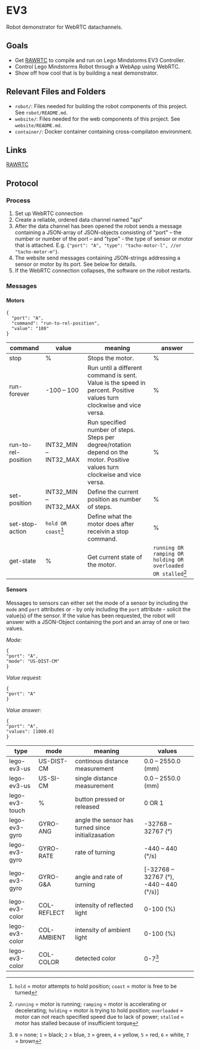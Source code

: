 # EV3 #

Robot demonstrator for WebRTC datachannels.

## Goals ##

  * Get [RAWRTC](https://github.com/rawrtc/rawrtc) to compile and run on Lego Mindstorms EV3 Controller.
  * Control Lego Mindstorms Robot through a WebApp using WebRTC.
  * Show off how cool that is by building a neat demonstrator.
  
## Relevant Files and Folders

- `robot/`: Files needed for building the robot components of this project. See `robot/README.md`.
- `website/`: Files needed for the web components of this project. See `website/README.md`.
- `container/`: Docker container containing cross-compilaton environment.

## Links ##

[RAWRTC](https://github.com/rawrtc/rawrtc)

## Protocol

### Process

1. Set up WebRTC connection
2. Create a reliable, ordered data channel named "api"
3. After the data channel has been opened the robot sends a message containing a JSON-array of JSON-objects consisting of "port" – the number or number of the port –  and "type" - the type of sensor or motor that is attached. E.g. `{"port": "A", "type": "tacho-motor-l", //or "tacho-motor-m"}`.
4. The website send messages containing JSON-strings addressing a sensor or motor by its port. See below for details.
5. If the WebRTC connection collapses, the software on the robot restarts.

### Messages

#### Motors

```
{
  "port": "A", 
  "command": "run-to-rel-position",
  "value": "180"
}
```

| command             | value                 | meaning                                                                                                             | answer                                                 |
|---------------------|-----------------------|------------------------------------------------------------------------------------------------------------------------------|--------------------------------------------------------------|
| stop                | %                     | Stops the motor.                                                                                                             | %                                                            |
| run-forever         | -100 – 100            | Run until a different command is sent. Value is the speed in percent. Positive values turn clockwise and vice versa.         | %                                                            |
| run-to-rel-position | INT32_MIN – INT32_MAX | Run specified number of steps. Steps per degree/rotation depend on the motor. Positive values turn clockwise and vice versa. | %                                                            |
| set-position        | INT32_MIN – INT32_MAX | Define the current position as <value> number of steps.                                                                      | %                                                            |
| set-stop-action     | `hold OR coast`[^1]   | Define what the motor does after receivin a stop command.                                                                    | %                                                            |
| get-state           | %                     | Get current state of the motor.                                                                                              | `running OR ramping OR holding OR overloaded OR stalled`[^2] |

#### Sensors

Messages to sensors can either set the mode of a sensor by including the `mode` and `port` attributes or - by only including the `port` attribute - solicit the value(s) of the sensor. If the value has been requested, the robot will answer with a JSON-Object containing the port and an array of one or two values. 

*Mode:*
 ```
{
"port": "A",
"mode": "US-DIST-CM"
}
```
*Value request:*
```
{
"port": "A"
}
 ```

*Value answer:*
```
{
"port": "A",
"values": [1000.0]
}
 ```
 
 | type           | mode        | meaning                                            | values                                   |
 |----------------|-------------|----------------------------------------------------|------------------------------------------|
 | lego-ev3-us    | US-DIST-CM  | continous distance measurement                     | 0.0 – 2550.0 (mm)                        |
 | lego-ev3-us    | US-SI-CM    | single distance measurement                        | 0.0 – 2550.0  (mm)                       |
 | lego-ev3-touch | %           | button pressed or released                         | 0 OR 1                                   |
 | lego-ev3-gyro  | GYRO-ANG    | angle the sensor has turned since initializasation | -32768 – 32767 (°)                       |
 | lego-ev3-gyro  | GYRO-RATE   | rate of turning                                    | -440 – 440 (°/s)                         |
 | lego-ev3-gyro  | GYRO-G&A    | angle and rate of turning                          | \[-32768 – 32767 (°), -440 – 440 (°/s)\] |
 | lego-ev3-color | COL-REFLECT | intensity of reflected light                       | 0-100 (%)                                |
 | lego-ev3-color | COL-AMBIENT | intensity of ambient light                         | 0-100 (%)                                |
 | lego-ev3-color | COL-COLOR   | detected color                                     | 0-7[^3]                                  |


[^1]: `hold` = motor attempts to hold position; `coast` = motor is free to be turned
[^2]: `running` = motor is running; `ramping` = motor is accelerating or decelerating; `holding` = motor is trying to hold position; `overloaded` = motor can not reach specified speed due to lack of power; `stalled` = motor has stalled because of insufficient torque
[^3]: `0` = none; `1` = black; `2` = blue, `3` = green, `4` = yellow, `5` = red, `6` = white, `7` = brown
